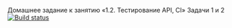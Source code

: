 Домашнее задание к занятию «1.2. Тестирование API, CI»
Задачи 1 и 2
[![Build status](https://ci.appveyor.com/api/projects/status/jrq0hk9heskmj5mn?svg=true)](https://ci.appveyor.com/project/naumshubaev/a220222apici)
